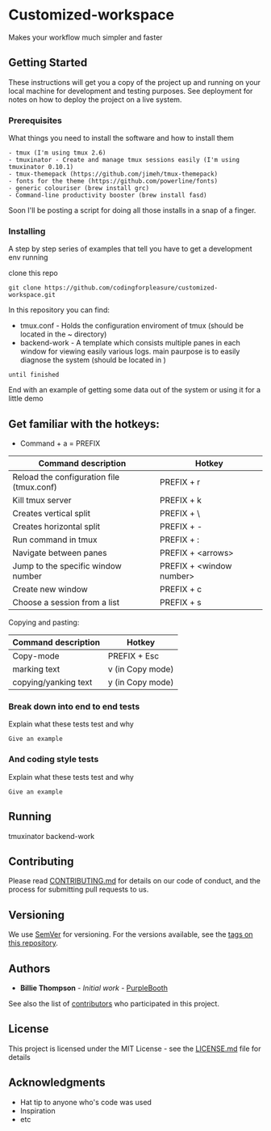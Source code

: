# Customized-workspace

Makes your workflow much simpler and faster

## Getting Started

These instructions will get you a copy of the project up and running on your local machine for development and testing purposes. See deployment for notes on how to deploy the project on a live system.

### Prerequisites

What things you need to install the software and how to install them

```
- tmux (I'm using tmux 2.6)
- tmuxinator - Create and manage tmux sessions easily (I'm using tmuxinator 0.10.1)
- tmux-themepack (https://github.com/jimeh/tmux-themepack)
- fonts for the theme (https://github.com/powerline/fonts)
- generic colouriser (brew install grc)
- Command-line productivity booster (brew install fasd)
```

Soon I'll be posting a script for doing all those installs in a snap of a finger.

### Installing

A step by step series of examples that tell you have to get a development env running

clone this repo

```
git clone https://github.com/codingforpleasure/customized-workspace.git
```

In this repository you can find:
 - tmux.conf - Holds the configuration enviroment of tmux (should be located in the ~ directory)
 - backend-work - A template which consists multiple panes in each window for viewing easily various logs. main paurpose is to 
                  easily diagnose the system (should be located in )

```
until finished
```

End with an example of getting some data out of the system or using it for a little demo

## Get familiar with the hotkeys:

- Command + a = PREFIX

Command description | Hotkey
------------ | -------------
Reload the configuration file (tmux.conf) | PREFIX + r
Kill tmux server | PREFIX + k
Creates vertical split | PREFIX + \
Creates horizontal split | PREFIX + -
Run command in tmux | PREFIX + \:
Navigate between panes | PREFIX + \<arrows\> 
Jump to the specific window number | PREFIX + \<window number\>
Create new window | PREFIX + c
Choose a session from a list | PREFIX + s

Copying and pasting:

Command description | Hotkey
------------ | -------------
Copy-mode | PREFIX + Esc
marking text | v (in Copy mode)
copying/yanking text | y (in Copy mode)


### Break down into end to end tests

Explain what these tests test and why

```
Give an example
```

### And coding style tests

Explain what these tests test and why

```
Give an example
```

## Running

tmuxinator backend-work

## Contributing

Please read [CONTRIBUTING.md](https://gist.github.com/PurpleBooth/b24679402957c63ec426) for details on our code of conduct, and the process for submitting pull requests to us.

## Versioning

We use [SemVer](http://semver.org/) for versioning. For the versions available, see the [tags on this repository](https://github.com/your/project/tags). 

## Authors

* **Billie Thompson** - *Initial work* - [PurpleBooth](https://github.com/CodingForpleasure)

See also the list of [contributors](https://github.com/your/project/contributors) who participated in this project.

## License

This project is licensed under the MIT License - see the [LICENSE.md](LICENSE.md) file for details

## Acknowledgments

* Hat tip to anyone who's code was used
* Inspiration
* etc

